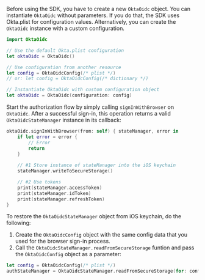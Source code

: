 Before using the SDK, you have to create a new `OktaOidc` object. You can instantiate `OktaOidc` without parameters. If you do that, the SDK uses Okta.plist for configuration values. Alternatively, you can create the `OktaOidc` instance with a custom configuration.

```swift
import OktaOidc

// Use the default Okta.plist configuration
let oktaOidc = OktaOidc()

// Use configuration from another resource
let config = OktaOidcConfig(/* plist */)
// or: let config = OktaOidcConfig(/* dictionary */)

// Instantiate OktaOidc with custom configuration object
let oktaOidc = OktaOidc(configuration: config)
```

Start the authorization flow by simply calling `signInWithBrowser` on `OktaOidc`. After a successful sign-in, this operation returns a valid `OktaOidcStateManager` instance in its callback:

```swift
oktaOidc.signInWithBrowser(from: self) { stateManager, error in
    if let error = error {
        // Error
        return
    }
    
    // #1 Store instance of stateManager into the iOS keychain
    stateManager.writeToSecureStorage()

    // #2 Use tokens
    print(stateManager.accessToken)
    print(stateManager.idToken)
    print(stateManager.refreshToken)
}
```

To restore the `OktaOidcStateManager` object from iOS keychain, do the following:
1. Create the `OktaOidcConfig` object with the same config data that you used for the browser sign-in process.
2. Call the `OktaOidcStateManager.readFromSecureStorage` funtion and pass the `OktaOidcConfig` object as a parameter:

```swift
let config = OktaOidcConfig(/* plist */)
authStateManager = OktaOidcStateManager.readFromSecureStorage(for: config)
```
